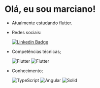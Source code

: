 # Olá, eu sou marciano!

- Atualmente estudando flutter.
- Redes sociais:

     [![Linkedin Badge](https://img.shields.io/badge/LinkedIn-0077B5?style=for-the-badge&logo=linkedin&logoColor=white)](https://br.linkedin.com/in/marciano-pereira-003a6619a?trk=public_profile_browsemap_profile-result-card_result-card_full-click)

- Competências técnicas;

     ![Flutter](https://img.shields.io/badge/Dart-0175C2?style=for-the-badge&logo=dart&logoColor=white)
     ![Flutter](https://img.shields.io/badge/Flutter-02569B?style=for-the-badge&logo=flutter&logoColor=white)
     
- Conhecimento;
     
     ![TypeScript](https://img.shields.io/badge/TypeScript-02569B?style=for-the-badge&logo=typescript&logoColor=white)
     ![Angular](https://img.shields.io/badge/Angular-02569B?style=for-the-badge&logo=angular&logoColor=white)
     ![Solid](https://img.shields.io/badge/Solid-02569B?style=for-the-badge&logo=solid&logoColor=white)
